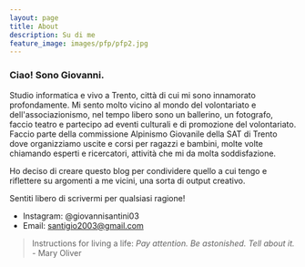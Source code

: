 ```yaml
---
layout: page
title: About
description: Su di me
feature_image: images/pfp/pfp2.jpg
---
```


### Ciao! Sono Giovanni.

Studio informatica e vivo a Trento, città di cui mi sono innamorato profondamente. Mi sento molto vicino al mondo del volontariato e dell'associazionismo, nel tempo libero sono un ballerino, un fotografo, faccio teatro e partecipo ad eventi culturali e di promozione del volontariato.
Faccio parte della commissione Alpinismo Giovanile della SAT di Trento dove organizziamo uscite e corsi per ragazzi e bambini, molte volte chiamando esperti e ricercatori, attività che mi da molta soddisfazione.

Ho deciso di creare questo blog per condividere quello a cui tengo e riflettere su argomenti a me vicini, una sorta di output creativo.

Sentiti libero di scrivermi per qualsiasi ragione!
- Instagram: @giovannisantini03
- Email: santigio2003@gmail.com

> Instructions for living a life:
> _Pay attention._
>_Be astonished._
>_Tell about it._ 
>           - Mary Oliver
